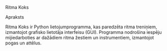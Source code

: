 Ritma Koks

Apraksts

Ritma Koks ir Python lietojumprogramma, kas paredzēta ritma treniņiem, izmantojot grafisko lietotāja interfeisu (GUI). Programma nodrošina iespēju mijiedarboties ar dažādiem ritma žestiem un instrumentiem, izmantojot pogas un attēlus.
